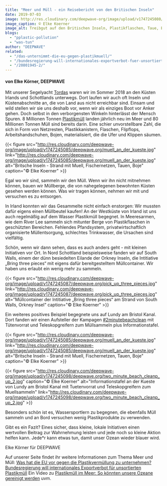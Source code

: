 ```yaml
---
title: "Meer und Müll - ein Reisebericht von den Britischen Inseln"
date: 2019-07-03
image: http://res.cloudinary.com/deepwave-org/image/upload/v1747245080/deepwave.org/strandmuell.jpg
image_caption: © Elke Koerner
image_alt: Treibgut auf den Britischen Inseln, Plastikflaschen, Taue, Europlaletten
blogs: 
  - "pplastic-pollution"
  - "was-tun"
author: "DEEPWAVE"
related: 
  - "/das-unternimmt-die-eu-gegen-plastikmuell/"
  - "/bundesregierung-will-internationales-exportverbot-fuer-unsortierten-plastikmuell/"
  - "/20801945-2/"
---
```


#### von Elke Körner, DEEPWAVE

Mit unserer Segelyacht [Tordas](https://www.tordas.de) waren wir im Sommer 2018 an den Küsten Irlands und Schottlands unterwegs. Dort laufen wir auch oft Inseln und Küstenabschnitte an, die von Land aus nicht erreichbar sind. Einsam und wild stellen wir sie uns deshalb vor, wenn wir als einziges Boot vor Anker gehen. Doch selbst in den verborgensten Winkeln hinterlässt der Mensch Spuren. 8 Millionen Tonnen [Plastikmüll](https://www.deepwave.org/bluestraw-kampagne/plastic-pollution-blog/) landen jährlich neu im Meer und 80 Millionen Tonnen Müll sind bereits darin. Eine schier unvorstellbare Zahl, die sich in Form von Netzresten, Plastikkanistern, Flaschen, Flipflops, Arbeitshandschuhen, Bojen, materialisiert, die die Ufer und Klippen säumen.

{{< figure src="http://res.cloudinary.com/deepwave-org/image/upload/v1747245085/deepwave.org/muell_an_der_kueste.jpg" link="http://res.cloudinary.com/deepwave-org/image/upload/v1747245085/deepwave.org/muell_an_der_kueste.jpg" alt="Britsche Inseln - Strand mit Muell, Fischernetzen, Tauen, Boje" caption="© Elke Koerner" >}}

Egal wo wir sind, sammeln wir den Müll. Wenn wir ihn nicht mitnehmen können, bauen wir Müllberge, die von nahegelegenen bewohnten Küsten gesehen werden können. Was wir tragen können, nehmen wir mit und versuchen es zu entsorgen.

In Irland konnten wir das Gesammelte nicht einfach enstorgen: Wir mussten dafür eigens einen Müllbeutel kaufen! An der Westküste von Irland ist uns auch regelmäßig auf dem Wasser Plastikmüll begegnet. In Meeresarmen, wie dem River Lee sammeln sich mitunter Berge von Plastikflaschen in geschützten Bereichen. Fehlendes Pfandsystem, privatwirtschaftlich organisierte Müllentsorgung, schlechtes Trinkwasser, die Ursachen sind vielfältig.

Schön, wenn wir dann sehen, dass es auch anders geht - mit kleinen Initiativen vor Ort. In Nord Schottland beispielsweise fanden wir auf South Walls, einem der dünn besiedelten Eilande der Orkney Inseln, die Intitiative „Bring three pieces“ mit eigens dafür bereitgestelltem Müllcontainer. Wir haben uns erlaubt ein wenig mehr zu sammeln.

{{< figure src="http://res.cloudinary.com/deepwave-org/image/upload/v1747245087/deepwave.org/pick_up_three_pieces.jpg" link="http://res.cloudinary.com/deepwave-org/image/upload/v1747245087/deepwave.org/pick_up_three_pieces.jpg" alt="Müllcontainer der Intitiative „Bring three pieces“ am Strand von South Walls, Orkney Insel" caption="© Elke Koerner" >}}

Ein weiteres positives Beispiel begegnete uns auf Lundy am Bristol Kanal. Dort fanden wir einen Aufsteller der Kampagen [#2minutebeachclean](https://beachclean.net/) mit Tütenvorrat und Teleskopgreifern zum Müllsammeln plus Informationstafel.

{{< figure src="http://res.cloudinary.com/deepwave-org/image/upload/v1747245085/deepwave.org/muell_an_der_kueste.jpg" link="http://res.cloudinary.com/deepwave-org/image/upload/v1747245085/deepwave.org/muell_an_der_kueste.jpg" alt="Britsche Inseln - Strand mit Muell, Fischernetzen, Tauen, Boje" caption="© Elke Koerner" >}}

{{< figure src="http://res.cloudinary.com/deepwave-org/image/upload/v1747245098/deepwave.org/two_minute_beach_cleanp_up_2.jpg" caption="© Elke Koerner" alt="Informationstafel an der Kueste von Lundy am Bristol Kanal mit Tuetenvorrat und Teleskopgreifern zum Muellsammeln" link="http://res.cloudinary.com/deepwave-org/image/upload/v1747245098/deepwave.org/two_minute_beach_cleanp_up_2.jpg" >}}

Besonders schön ist es, Wassersportlern zu begegnen, die ebenfalls Müll sammeln und an Bord versuchen wenig Plastikprodukte zu verwenden.

Gibt es ein Fazit? Eines sicher, dass kleine, lokale Initiativen einen wertvollen Beitrag zur Wahrnehmung leisten und jede noch so kleine Aktion helfen kann. Jede\*r kann etwas tun, damit unser Ozean wieder blauer wird.

Elke Körner für DEEPWAVE

Auf unserer Seite findet ihr weitere Informationen zum Thema Meer und Müll: [Was hat die EU vor gegen die Plastikvermüllung zu unternehmen?](https://www.deepwave.org/das-unternimmt-die-eu-gegen-plastikmuell/) [Bundesregierung will internationales Exportverbot für unsortierten Plastikmüll](https://www.deepwave.org/bundesregierung-will-internationales-exportverbot-fuer-unsortierten-plastikmuell/) Ein Video zu [Plastikmüll im Meer: So könnten unsere Ozeane gereinigt werden](https://www.deepwave.org/20801945-2/) uvm.
